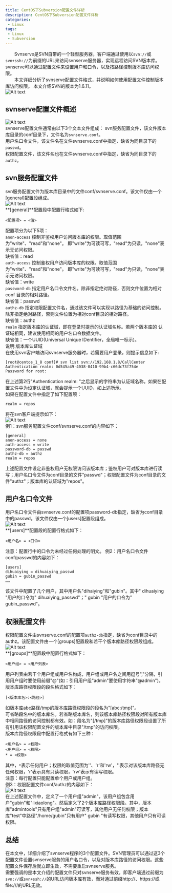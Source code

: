 ```yaml
---
title: CentOS下Subversion配置文件详析
description: CentOS下Subversion配置文件详析
categories:
 - Linux
tags:
 - Linux
 - Subversion
---  
```

&emsp;&emsp;Svnserve是SVN自带的一个轻型服务器，客户端通过使用以```svn://```或```svn+ssh://```为前缀的URL来访问svnserve服务器，实现远程访问SVN版本库。
svnserve可以通过配置文件来设置用户和口令，以及按路径控制版本库访问权限。  
&emsp;&emsp;本文详细分析了svnserve配置文件格式，并说明如何使用配置文件控制版本库访问权限。
本文介绍SVN的版本为1.6.11。  
![Alt text](http://p92ijvt1x.bkt.clouddn.com/subverison_c_1.png)  
## svnserve配置文件概述  
![Alt text](http://p92ijvt1x.bkt.clouddn.com/subverison_c_2.png)  
svnserve配置文件通常由以下3个文本文件组成：
svn服务配置文件，该文件版本库目录的conf目录下，文件名为```svnserve.conf```。  
用户名口令文件，该文件名在文件svnserve.conf中指定，缺省为同目录下的```passwd```。  
权限配置文件，该文件名也在文件svnserve.conf中指定，缺省为同目录下的```authz```。  
## svn服务配置文件  
svn服务配置文件为版本库目录中的文件conf/svnserve.conf。该文件仅由一个[general]配置段组成。  
![Alt text](http://p92ijvt1x.bkt.clouddn.com/subverison_c_3.png)  
**[general]**配置段中配置行格式如下:  
```shell  
<配置项> = <值>  
```  
配置项分为以下5项：  
```anon-access``` 控制非鉴权用户访问版本库的权限。取值范围为"write"、"read"和"none"。
即"write"为可读可写，"read"为只读，"none"表示无访问权限。  
缺省值：read  
```auth-access``` 控制鉴权用户访问版本库的权限。取值范围为"write"、"read"和"none"。
即"write"为可读可写，"read"为只读，"none"表示无访问权限。  
缺省值：write  
```password-db``` 指定用户名口令文件名。除非指定绝对路径，否则文件位置为相对conf
目录的相对路径。  
缺省值：passwd  
```authz-db``` 指定权限配置文件名，通过该文件可以实现以路径为基础的访问控制。
除非指定绝对路径，否则文件位置为相对conf目录的相对路径。  
缺省值：authz  
```realm``` 指定版本库的认证域，即在登录时提示的认证域名称。若两个版本库的
认证域相同，建议使用相同的用户名口令数据文件。  
缺省值：一个UUID(Universal Unique IDentifier，全局唯一标示)。  
说明:版本库认证域  
在使用svn客户端访问svnserve服务器时，若需要用户登录，则提示信息如下:  

```shell  
[root@centos_1_8 conf]# svn list svn://192.168.1.8/CallCenter
Authentication realm: 0d545a49-4038-0410-99b4-c66dc73f754e
Password for root:  
```  
在上述第2行"Authentication realm: "之后显示的字符串为认证域名称。如果在配置文件中为设定认证域，就会提示一个UUID，如上述所示。  
如果在配置文件中指定了如下配置项： 
```shell  
realm = repos  
```  
将在svn客户端提示如下：  
![Alt text](http://p92ijvt1x.bkt.clouddn.com/subverison_c_4.png)  
例1：svn服务配置文件conf/svnserve.conf的内容如下：  
```shell  
[general]
anon-access = none
auth-access = write
password-db = passwd
authz-db = authz
realm = repos  
```  
上述配置文件设定非鉴权用户无权限访问该版本库；鉴权用户可对版本库进行读写；用户名口令文件为conf目录的文件"passwd"；权限配置文件为conf目录的文件"authz"；版本库的认证域为"repos"。  
## 用户名口令文件  
用户名口令文件由svnserve.conf的配置项password-db指定，缺省为conf目录中的passwd。该文件仅由一个[users]配置段组成。  
![Alt text](http://p92ijvt1x.bkt.clouddn.com/subverison_c_5.png)  
**[users]**配置段的配置行格式如下：  
```shell  
<用户名> = <口令>
```  
注意：配置行中的口令为未经过任何处理的明文。
例2：用户名口令文件conf/passwd的内容如下：  
```shell  
[users]
dihuaiying = dihuaiying_passwd
gubin = gubin_passwd
……  
```  
该文件中配置了几个用户，其中用户名"dihaiying"和"gubin"。其中" dihuaiying "用户的口令为" dihuaiying_passwd"；" gubin "用户的口令为" gubin_passwd"。
## 权限配置文件  
权限配置文件由svnserve.conf的配置项```authz-db```指定，缺省为conf目录中的authz。该配置文件由一个[groups]配置段和若干个版本库路径权限段组成。  
![Alt text](http://p92ijvt1x.bkt.clouddn.com/subverison_c_6.png)  
**[groups]**配置段中配置行格式如下：  
```shell  
<用户组> = <用户列表>  
```  
用户列表由若干个用户组或用户名构成，用户组或用户名之间用逗号","分隔，引用用户组时要使用前缀"@"(如：引用用户组"admin"要使用字符串"@admin")。  
版本库路径权限段的段名格式如下：  
```shell  
[<版本库名>:<路径>]  
```  
如版本库abc路径/tmp的版本库路径权限段的段名为"[abc:/tmp]"。  
可省略段名中的版本库名。若省略版本库名，则该版本库路径权限段对所有版本库中相同路径的访问控制都有效。如：段名为"[/tmp]"的版本库路径权限段设置了所有引用该权限配置文件的版本库中目录"/tmp"的访问权限。  
版本库路径权限段中配置行格式有如下三种：  
```shell  
<用户名> = <权限>  
<用户组> = <权限>  
* = <权限>  
```  
其中，```*```表示任何用户；权限的取值范围为''、'r'和'rw'，''表示对该版本库路径无任何权限，'r'表示具有只读权限，'rw'表示有读写权限。  
注意：每行配置只能配置单个用户或用户组。  
例3：权限配置文件conf/authz的内容如下：  
![Alt text](http://p92ijvt1x.bkt.clouddn.com/subverison_c_7.png)    
在上述配置文件中，定义了一个用户组"admin"，该用户组包含用户"gubin"和"lixiaolong"。然后定义了2个版本库路径权限段。其中，版本库"admintools"只有用户组"admin"可读写，其他用户无任何权限；版本库"test"中路径"/home/gubin"只有用户" gubin "有读写权限，其他用户只有可读权限。  
## 总结  
在本文中，详细介绍了svnserve程序的3个配置文件。SVN管理员可以通过这3个配置文件设置svnserve服务的用户名口令，以及对版本库路径的访问权限。这些配置文件保存后就立即生效，不需要重启svnserve服务。  
需要强调的是本文介绍的配置文件只对svnserve服务有效，即客户端通过前缀为```svn://```或```svn+ssh://```的URL访问版本库有效，而对通过前缀http://、https://或file:///的URL无效。  

